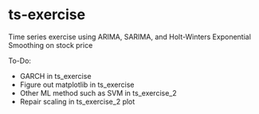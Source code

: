 # ts-exercise
Time series exercise using ARIMA, SARIMA, and Holt-Winters Exponential Smoothing on stock price

To-Do:

- GARCH in ts_exercise
- Figure out matplotlib in ts_exercise
- Other ML method such as SVM in ts_exercise_2
- Repair scaling in ts_exercise_2 plot
